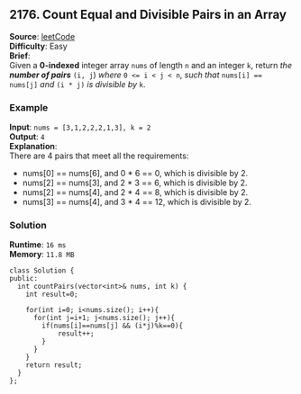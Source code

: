 ## 2176. Count Equal and Divisible Pairs in an Array   
**Source**: [leetCode](https://leetcode.com/problems/count-equal-and-divisible-pairs-in-an-array/)   
**Difficulty**: Easy   
**Brief**:    
Given a **0-indexed** integer array ``nums`` of length ``n`` and an integer ``k``, return *the* ***number of pairs*** ``(i, j``) *where* ``0 <= i < j < n``, *such that* ``nums[i] == nums[j]`` *and* ``(i * j)`` *is divisible by* ``k``.   

### Example   
**Input**: ``nums = [3,1,2,2,2,1,3], k = 2``   
**Output**: ``4``   
**Explanation**:   
There are 4 pairs that meet all the requirements:   
- nums[0] == nums[6], and 0 * 6 == 0, which is divisible by 2.   
- nums[2] == nums[3], and 2 * 3 == 6, which is divisible by 2.   
- nums[2] == nums[4], and 2 * 4 == 8, which is divisible by 2.   
- nums[3] == nums[4], and 3 * 4 == 12, which is divisible by 2.   

### Solution   
**Runtime**: ``16 ms``   
**Memory**: ``11.8 MB``   
```
class Solution {
public:
  int countPairs(vector<int>& nums, int k) {
    int result=0;
    
    for(int i=0; i<nums.size(); i++){
      for(int j=i+1; j<nums.size(); j++){
        if(nums[i]==nums[j] && (i*j)%k==0){
            result++;
        }
      }
    }
    return result;
  }
};
``` 

